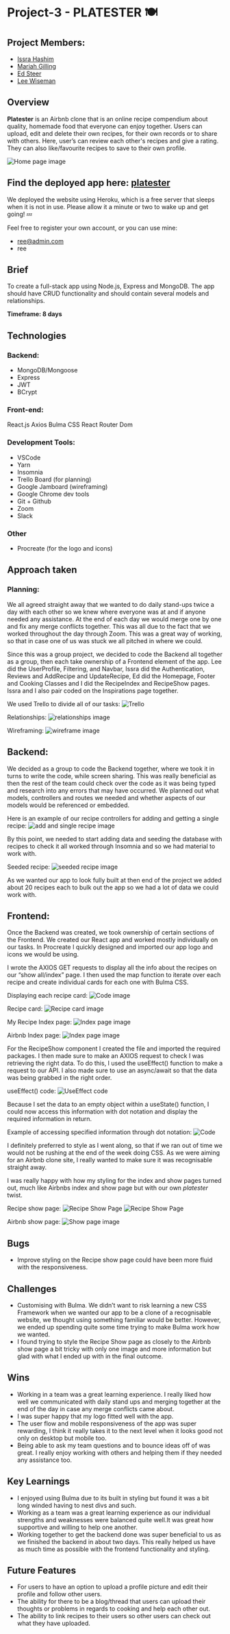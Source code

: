 # Project-3 - PLATESTER 🍽

## Project Members:
- [Issra Hashim](https://github.com/IssraHashim/)
- [Mariah Gilling](https://github.com/msgilling)
- [Ed Steer](https://github.com/EdSteer)
- [Lee Wiseman](https://github.com/leewiseman94)

## Overview
**Platester** is an Airbnb clone that is an online recipe compendium about quality, homemade food that everyone can enjoy together. Users can upload, edit and delete their own recipes, for their own records or to share with others. Here, user’s can review each other's recipes and give a rating. They can also like/favourite recipes to save to their own profile.

![Home page image](./front-end/src/assets/homepage.png)

## Find the deployed app here: [platester](https://platester.herokuapp.com/)
We deployed the website using Heroku, which is a free server that sleeps when it is not in use. Please allow it a minute or two to wake up and get going! 💤

Feel free to register your own account, or you can use mine:
- ree@admin.com
- ree

## Brief
To create a full-stack app using Node.js, Express and MongoDB. The app should have CRUD functionality and should contain several models and relationships.

**Timeframe: 8 days**

## Technologies
### Backend:
- MongoDB/Mongoose
- Express
- JWT
- BCrypt

### Front-end:
React.js
Axios
Bulma
CSS
React Router Dom

### Development Tools:
- VSCode
- Yarn
- Insomnia
- Trello Board (for planning)
- Google Jamboard (wireframing)
- Google Chrome dev tools
- Git + Github
- Zoom
- Slack

### Other
- Procreate (for the logo and icons)

## Approach taken
### Planning:
We all agreed straight away that we wanted to do daily stand-ups twice a day with each other so we knew where everyone was at and if anyone needed any assistance. At the end of each day we would merge one by one and fix any merge conflicts together. This was all due to the fact that we worked throughout the day through Zoom. This was a great way of working, so that in case one of us was stuck we all pitched in where we could.

Since this was a group project, we decided to code the Backend all together as a group, then each take ownership of a Frontend element of the app. Lee did the UserProfile, Filtering, and Navbar, Issra did the Authentication, Reviews and AddRecipe and UpdateRecipe, Ed did the Homepage, Footer and Cooking Classes and I did the RecipeIndex and RecipeShow pages. Issra and I also pair coded on the Inspirations page together.

We used Trello to divide all of our tasks:
![Trello](./front-end/src/assets/trello.png)

Relationships:
![relationships image](./front-end/src/assets/relationships.png)

Wireframing:
![wireframe image](./front-end/src/assets/wireframe.png)

##  Backend:
We decided as a group to code the Backend together, where we took it in turns to write the code, while screen sharing. This was really beneficial as then the rest of the team could check over the code as it was being typed and research into any errors that may have occurred. We planned out what models, controllers and routes we needed and whether aspects of our models would be referenced or embedded.

Here is an example of our recipe controllers for adding and getting a single recipe:
![add and single recipe image](./front-end/src/assets/getsinglerecipe.png)

By this point, we needed to start adding data and seeding the database with recipes to check it all worked through Insomnia and so we had material to work with.

Seeded recipe:
![seeded recipe image](./front-end/src/assets/seededrecipe.png)

As we wanted our app to look fully built at then end of the project we added about 20 recipes each to bulk out the app so we had a lot of data we could work with. 

## Frontend:
Once the Backend was created, we took ownership of certain sections of the Frontend. We created our React app and worked mostly individually on our tasks. In Procreate I quickly designed and imported our app logo and icons we would be using. 

I wrote the AXIOS GET requests to display all the info about the recipes on our “show all/index” page. I then used the map function to iterate over each recipe and create individual cards for each one with Bulma CSS.

Displaying each recipe card:
![Code image](./front-end/src/assets/display_recipe_card.png)

Recipe card:
![Recipe card image](./front-end/src/assets/recipecard.png)

My Recipe Index page:
![Index page image](./front-end/src/assets/recipeindex.png)

Airbnb Index page:
![Index page image](./front-end/src/assets/airbnbindex.png)

For the RecipeShow component I created the file and imported the required packages. I then made sure to make an AXIOS request to check I was retrieving the right data. To do this, I used the useEffect() function to make a request to our API. I also made sure to use an async/await so that the data was being grabbed in the right order. 

useEffect() code:
![UseEffect code](./front-end/src/assets/useeffectcode.png)

Because I set the data to an empty object within a useState() function, I could now access this information with dot notation and display the required information in return.

Example of accessing specified information through dot notation:
![Code](./front-end/src/assets/dotnotation.png)

I definitely preferred to style as I went along, so that if we ran out of time we would not be rushing at the end of the week doing CSS. As we were aiming for an Airbnb clone site, I really wanted to make sure it was recognisable straight away.

I was really happy with how my styling for the index and show pages turned out, much like Airbnbs index and show page but with our own <i>platester</i> twist.

Recipe show page:
![Recipe Show Page](./front-end/src/assets/recipeshow.png)
![Recipe Show Page](./front-end/src/assets/recipeshow2.png)

Airbnb show page:
![Show page image](./front-end/src/assets/airbnbshow.png)

## Bugs
- Improve styling on the Recipe show page could have been more fluid with the responsiveness.

## Challenges
- Customising with Bulma. We didn’t want to risk learning a new CSS Framework when we wanted our app to be a clone of a recognisable website, we thought using something familiar would be better. However, we ended up spending quite some time trying to make Bulma work how we wanted.
- I found trying to style the Recipe Show page as closely to the Airbnb show page a bit tricky with only one image and more information but glad with what I ended up with in the final outcome.


## Wins
- Working in a team was a great learning experience. I really liked how well we communicated with daily stand ups and merging together at the end of the day in case any merge conflicts came about.
- I was super happy that my logo fitted well with the app.
- The user flow and mobile responsiveness of the app was super rewarding, I think it really takes it to the next level when it looks good not only on desktop but mobile too.
- Being able to ask my team questions and to bounce ideas off of was great. I really enjoy working with others and helping them if they needed any assistance too.

## Key Learnings
- I enjoyed using Bulma due to its built in styling but found it was a bit long winded having to nest divs and such.
- Working as a team was a great learning experience as our individual strengths and weaknesses were balanced quite well.It was great how supportive and willing to help one another.
- Working together to get the backend done was super beneficial to us as we finished the backend in about two days. This really helped us have as much time as possible with the frontend functionality and styling.


## Future Features
- For users to have an option to upload a profile picture and edit their profile and follow other users.
- The ability for there to be a blog/thread that users can upload their thoughts or problems in regards to cooking and help each other out.
- The ability to link recipes to their users so other users can check out what they have uploaded.

